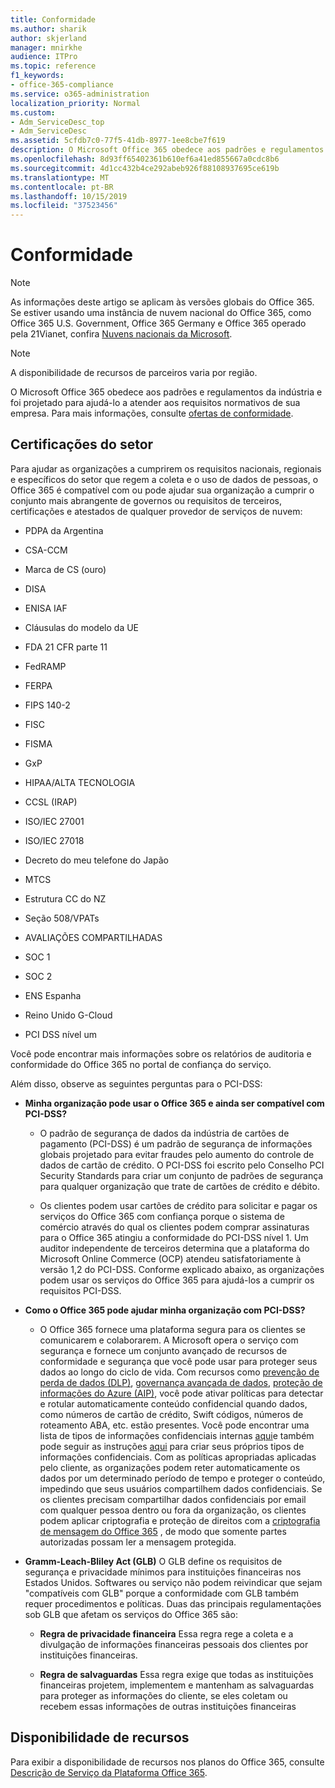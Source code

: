 ```yaml
---
title: Conformidade
ms.author: sharik
author: skjerland
manager: mnirkhe
audience: ITPro
ms.topic: reference
f1_keywords:
- office-365-compliance
ms.service: o365-administration
localization_priority: Normal
ms.custom:
- Adm_ServiceDesc_top
- Adm_ServiceDesc
ms.assetid: 5cfdb7c0-77f5-41db-8977-1ee8cbe7f619
description: O Microsoft Office 365 obedece aos padrões e regulamentos da indústria e foi projetado para ajudá-lo a atender aos requisitos normativos de sua empresa. Para mais informações, consulte ofertas de conformidade.
ms.openlocfilehash: 8d93ff65402361b610ef6a41ed855667a0cdc8b6
ms.sourcegitcommit: 4d1cc432b4ce292abeb926f88108937695ce619b
ms.translationtype: MT
ms.contentlocale: pt-BR
ms.lasthandoff: 10/15/2019
ms.locfileid: "37523456"
---
```

# <a name="compliance"></a>Conformidade

> [!NOTE]
> As informações deste artigo se aplicam às versões globais do Office 365. Se estiver usando uma instância de nuvem nacional do Office 365, como Office 365 U.S. Government, Office 365 Germany e Office 365 operado pela 21Vianet, confira [Nuvens nacionais da Microsoft](https://go.microsoft.com/fwlink/?linkid=841582). 
  
> [!NOTE]
> A disponibilidade de recursos de parceiros varia por região. 
  
O Microsoft Office 365 obedece aos padrões e regulamentos da indústria e foi projetado para ajudá-lo a atender aos requisitos normativos de sua empresa. Para mais informações, consulte [ofertas de conformidade](https://go.microsoft.com/fwlink/?linkid=864391).
  
## <a name="industry-certifications"></a>Certificações do setor

Para ajudar as organizações a cumprirem os requisitos nacionais, regionais e específicos do setor que regem a coleta e o uso de dados de pessoas, o Office 365 é compatível com ou pode ajudar sua organização a cumprir o conjunto mais abrangente de governos ou requisitos de terceiros, certificações e atestados de qualquer provedor de serviços de nuvem:
  
- PDPA da Argentina
    
- CSA-CCM
    
- Marca de CS (ouro)
    
- DISA
    
- ENISA IAF
    
- Cláusulas do modelo da UE
    
- FDA 21 CFR parte 11
    
- FedRAMP
    
- FERPA
    
- FIPS 140-2
    
- FISC
    
- FISMA
    
- GxP
    
- HIPAA/ALTA TECNOLOGIA
    
- CCSL (IRAP)
    
- ISO/IEC 27001
    
- ISO/IEC 27018
    
- Decreto do meu telefone do Japão
    
- MTCS
    
- Estrutura CC do NZ
    
- Seção 508/VPATs
    
- AVALIAÇÕES COMPARTILHADAS
    
- SOC 1
    
- SOC 2
    
- ENS Espanha
    
- Reino Unido G-Cloud
    
- PCI DSS nível um
    
Você pode encontrar mais informações sobre os relatórios de auditoria e conformidade do Office 365 no portal de confiança do serviço.
  
Além disso, observe as seguintes perguntas para o PCI-DSS:
  
- **Minha organização pode usar o Office 365 e ainda ser compatível com PCI-DSS?**
    
  - O padrão de segurança de dados da indústria de cartões de pagamento (PCI-DSS) é um padrão de segurança de informações globais projetado para evitar fraudes pelo aumento do controle de dados de cartão de crédito. O PCI-DSS foi escrito pelo Conselho PCI Security Standards para criar um conjunto de padrões de segurança para qualquer organização que trate de cartões de crédito e débito.
    
  - Os clientes podem usar cartões de crédito para solicitar e pagar os serviços do Office 365 com confiança porque o sistema de comércio através do qual os clientes podem comprar assinaturas para o Office 365 atingiu a conformidade do PCI-DSS nível 1. Um auditor independente de terceiros determina que a plataforma do Microsoft Online Commerce (OCP) atendeu satisfatoriamente à versão 1,2 do PCI-DSS. Conforme explicado abaixo, as organizações podem usar os serviços do Office 365 para ajudá-los a cumprir os requisitos PCI-DSS.
    
- **Como o Office 365 pode ajudar minha organização com PCI-DSS?**
    
  - O Office 365 fornece uma plataforma segura para os clientes se comunicarem e colaborarem. A Microsoft opera o serviço com segurança e fornece um conjunto avançado de recursos de conformidade e segurança que você pode usar para proteger seus dados ao longo do ciclo de vida. Com recursos como [prevenção de perda de dados (DLP)](https://go.microsoft.com/fwlink/?linkid=868520), [governança avançada de dados](https://go.microsoft.com/fwlink/?linkid=863925), [proteção de informações do Azure (AIP)](https://go.microsoft.com/fwlink/?linkid=868521), você pode ativar políticas para detectar e rotular automaticamente conteúdo confidencial quando dados, como números de cartão de crédito, Swift códigos, números de roteamento ABA, etc. estão presentes. Você pode encontrar uma lista de tipos de informações confidenciais internas [aqui](https://go.microsoft.com/fwlink/?linkid=868522)e também pode seguir as instruções [aqui](https://go.microsoft.com/fwlink/?linkid=868523) para criar seus próprios tipos de informações confidenciais. Com as políticas apropriadas aplicadas pelo cliente, as organizações podem reter automaticamente os dados por um determinado período de tempo e proteger o conteúdo, impedindo que seus usuários compartilhem dados confidenciais. Se os clientes precisam compartilhar dados confidenciais por email com qualquer pessoa dentro ou fora da organização, os clientes podem aplicar criptografia e proteção de direitos com a [criptografia de mensagem do Office 365](https://go.microsoft.com/fwlink/?linkid=858986) , de modo que somente partes autorizadas possam ler a mensagem protegida. 
    
- **Gramm-Leach-Bliley Act (GLB)** O GLB define os requisitos de segurança e privacidade mínimos para instituições financeiras nos Estados Unidos. Softwares ou serviço não podem reivindicar que sejam "compatíveis com GLB" porque a conformidade com GLB também requer procedimentos e políticas. Duas das principais regulamentações sob GLB que afetam os serviços do Office 365 são: 
    
  - **Regra de privacidade financeira** Essa regra rege a coleta e a divulgação de informações financeiras pessoais dos clientes por instituições financeiras. 
    
  - **Regra de salvaguardas** Essa regra exige que todas as instituições financeiras projetem, implementem e mantenham as salvaguardas para proteger as informações do cliente, se eles coletam ou recebem essas informações de outras instituições financeiras 
    
## <a name="feature-availability"></a>Disponibilidade de recursos

Para exibir a disponibilidade de recursos nos planos do Office 365, consulte [Descrição de Serviço da Plataforma Office 365](office-365-platform-service-description.md).
  